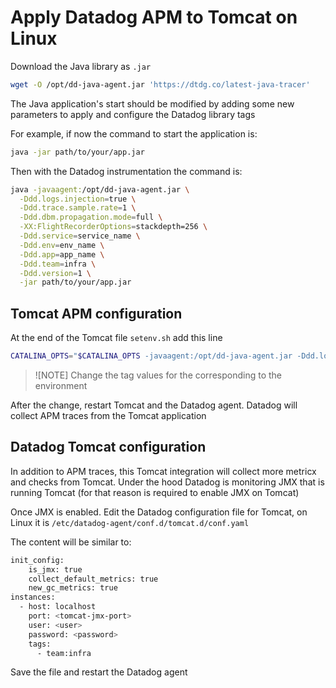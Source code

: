 
# Apply Datadog APM to Tomcat on Linux

Download the Java library as `.jar`

```bash
wget -O /opt/dd-java-agent.jar 'https://dtdg.co/latest-java-tracer'
```

The Java application's start should be modified by adding some new parameters to apply and configure the Datadog library tags

For example, if now the command to start the application is:

```bash
java -jar path/to/your/app.jar
```

Then with the Datadog instrumentation the command is:

```bash
java -javaagent:/opt/dd-java-agent.jar \
  -Ddd.logs.injection=true \
  -Ddd.trace.sample.rate=1 \
  -Ddd.dbm.propagation.mode=full \
  -XX:FlightRecorderOptions=stackdepth=256 \
  -Ddd.service=service_name \
  -Ddd.env=env_name \
  -Ddd.app=app_name \
  -Ddd.team=infra \
  -Ddd.version=1 \
  -jar path/to/your/app.jar
```

## Tomcat APM configuration 

At the end of the Tomcat file `setenv.sh` add this line

```bash
CATALINA_OPTS="$CATALINA_OPTS -javaagent:/opt/dd-java-agent.jar -Ddd.logs.injection=true -Ddd.trace.sample.rate=1 -Ddd.dbm.propagation.mode=service -XX:FlightRecorderOptions=stackdepth=256   -Ddd.service=myservice_name -Ddd.env=env_name -Ddd.app=app_name -Ddd.team=infra -Ddd.version=1"
```

> ![NOTE]
> Change the tag values for the corresponding to the environment

After the change, restart Tomcat and the Datadog agent. Datadog will collect APM traces from the Tomcat application

## Datadog Tomcat configuration 

In addition to APM traces, this Tomcat integration will collect more metricx and checks from Tomcat. Under the hood Datadog is monitoring JMX that is running Tomcat (for that reason is required to enable JMX on Tomcat)

Once JMX is enabled. Edit the Datadog configuration file for Tomcat, on Linux it is `/etc/datadog-agent/conf.d/tomcat.d/conf.yaml`

The content will be similar to:

```bash
init_config:
    is_jmx: true
    collect_default_metrics: true
    new_gc_metrics: true
instances:
  - host: localhost  
    port: <tomcat-jmx-port>
    user: <user>
    password: <password>
    tags:
      - team:infra
```

Save the file and restart the Datadog agent
